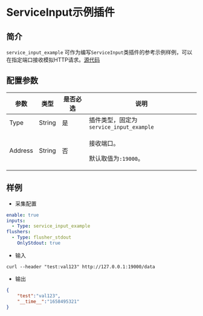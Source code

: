 # ServiceInput示例插件

## 简介
`service_input_example` 可作为编写`ServiceInput`类插件的参考示例样例，可以在指定端口接收模拟HTTP请求。[源代码](https://github.com/alibaba/ilogtail/blob/main/plugins/input/example/service_example.go)

## 配置参数
| 参数    | 类型   | 是否必选 | 说明                                         |
| ------- | ------ | -------- | -------------------------------------------- |
| Type    | String | 是       | 插件类型，固定为`service_input_example`      |
| Address | String | 否       | <p>接收端口。</p><p>默认取值为`:19000`。</p> |


## 样例

* 采集配置
```yaml
enable: true
inputs:
  - Type: service_input_example
flushers:
  - Type: flusher_stdout
    OnlyStdout: true  
```

* 输入
```
curl --header "test:val123" http://127.0.0.1:19000/data
```

* 输出
```json
{
	"test":"val123",
	"__time__":"1658495321"
}
```